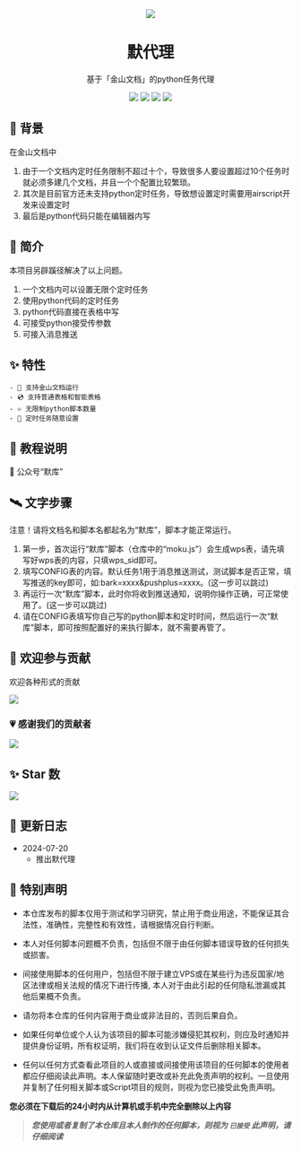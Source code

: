 <div align="center">
    <img src="https://socialify.git.ci/imoki/wpsPyInf/image?description=1&font=Rokkitt&forks=1&issues=1&language=1&owner=1&pattern=Circuit%20Board&pulls=1&stargazers=1&theme=Dark">
<h1>默代理</h1>
基于「金山文档」的python任务代理

<div id="shield">

[![][github-stars-shield]][github-stars-link]
[![][github-forks-shield]][github-forks-link]
[![][github-issues-shield]][github-issues-link]
[![][github-contributors-shield]][github-contributors-link]

<!-- SHIELD GROUP -->
</div>
</div>

## 👑 背景
在金山文档中  
1. 由于一个文档内定时任务限制不超过十个，导致很多人要设置超过10个任务时就必须多建几个文档，并且一个个配置比较繁琐。  
2. 其次是目前官方还未支持python定时任务，导致想设置定时需要用airscript开发来设置定时  
3. 最后是python代码只能在编辑器内写  

## 🎊 简介
本项目另辟蹊径解决了以上问题。  
1. 一个文档内可以设置无限个定时任务
2. 使用python代码的定时任务
3. python代码直接在表格中写
4. 可接受python接受传参数
5. 可接入消息推送

## ✨ 特性
    - 📀 支持金山文档运行
    - 💿 支持普通表格和智能表格
    - ♾️ 无限制python脚本数量
    - 💽 定时任务随意设置
    
## 🍨 教程说明
💬 公众号“默库”

## 🛰️ 文字步骤
注意！请将文档名和脚本名都起名为“默库”，脚本才能正常运行。  
1. 第一步，首次运行“默库”脚本（仓库中的“moku.js”）会生成wps表，请先填写好wps表的内容，只填wps_sid即可。
2. 填写CONFIG表的内容。默认任务1用于消息推送测试，测试脚本是否正常，填写推送的key即可，如:bark=xxxx&pushplus=xxxx。(这一步可以跳过)
3. 再运行一次“默库”脚本，此时你将收到推送通知，说明你操作正确，可正常使用了。(这一步可以跳过)
4. 请在CONFIG表填写你自己写的python脚本和定时时间，然后运行一次“默库”脚本，即可按照配置好的来执行脚本，就不需要再管了。

## 🤝 欢迎参与贡献
欢迎各种形式的贡献

[![][pr-welcome-shield]][pr-welcome-link]

### 💗 感谢我们的贡献者
[![][github-contrib-shield]][github-contrib-link]


## ✨ Star 数

[![][starchart-shield]][starchart-link]

## 📝 更新日志 
- 2024-07-20
    * 推出默代理

## 📌 特别声明

- 本仓库发布的脚本仅用于测试和学习研究，禁止用于商业用途，不能保证其合法性，准确性，完整性和有效性，请根据情况自行判断。

- 本人对任何脚本问题概不负责，包括但不限于由任何脚本错误导致的任何损失或损害。

- 间接使用脚本的任何用户，包括但不限于建立VPS或在某些行为违反国家/地区法律或相关法规的情况下进行传播, 本人对于由此引起的任何隐私泄漏或其他后果概不负责。

- 请勿将本仓库的任何内容用于商业或非法目的，否则后果自负。

- 如果任何单位或个人认为该项目的脚本可能涉嫌侵犯其权利，则应及时通知并提供身份证明，所有权证明，我们将在收到认证文件后删除相关脚本。

- 任何以任何方式查看此项目的人或直接或间接使用该项目的任何脚本的使用者都应仔细阅读此声明。本人保留随时更改或补充此免责声明的权利。一旦使用并复制了任何相关脚本或Script项目的规则，则视为您已接受此免责声明。

**您必须在下载后的24小时内从计算机或手机中完全删除以上内容**

> ***您使用或者复制了本仓库且本人制作的任何脚本，则视为 `已接受` 此声明，请仔细阅读***

<!-- LINK GROUP -->
[github-codespace-link]: https://codespaces.new/imoki/wpsPyInf
[github-codespace-shield]: https://github.com/imoki/wpsPyInf/blob/main/images/codespaces.png?raw=true
[github-contributors-link]: https://github.com/imoki/wpsPyInf/graphs/contributors
[github-contributors-shield]: https://img.shields.io/github/contributors/imoki/wpsPyInf?color=c4f042&labelColor=black&style=flat-square
[github-forks-link]: https://github.com/imoki/wpsPyInf/network/members
[github-forks-shield]: https://img.shields.io/github/forks/imoki/wpsPyInf?color=8ae8ff&labelColor=black&style=flat-square
[github-issues-link]: https://github.com/imoki/wpsPyInf/issues
[github-issues-shield]: https://img.shields.io/github/issues/imoki/wpsPyInf?color=ff80eb&labelColor=black&style=flat-square
[github-stars-link]: https://github.com/imoki/wpsPyInf/stargazers
[github-stars-shield]: https://img.shields.io/github/stars/imoki/wpsPyInf?color=ffcb47&labelColor=black&style=flat-square
[github-releases-link]: https://github.com/imoki/wpsPyInf/releases
[github-releases-shield]: https://img.shields.io/github/v/release/imoki/wpsPyInf?labelColor=black&style=flat-square
[github-release-date-link]: https://github.com/imoki/wpsPyInf/releases
[github-release-date-shield]: https://img.shields.io/github/release-date/imoki/wpsPyInf?labelColor=black&style=flat-square
[pr-welcome-link]: https://github.com/imoki/wpsPyInf/pulls
[pr-welcome-shield]: https://img.shields.io/badge/🤯_pr_welcome-%E2%86%92-ffcb47?labelColor=black&style=for-the-badge
[github-contrib-link]: https://github.com/imoki/wpsPyInf/graphs/contributors
[github-contrib-shield]: https://contrib.rocks/image?repo=imoki%2Fsign_script
[docker-pull-shield]: https://img.shields.io/docker/pulls/imoki/wpsPyInf?labelColor=black&style=flat-square
[docker-pull-link]: https://hub.docker.com/repository/docker/imoki/wpsPyInf
[docker-size-shield]: https://img.shields.io/docker/image-size/imoki/wpsPyInf?labelColor=black&style=flat-square
[docker-size-link]: https://hub.docker.com/repository/docker/imoki/wpsPyInf
[docker-stars-shield]: https://img.shields.io/docker/stars/imoki/wpsPyInf?labelColor=black&style=flat-square
[docker-stars-link]: https://hub.docker.com/repository/docker/imoki/wpsPyInf
[starchart-shield]: https://api.star-history.com/svg?repos=imoki/wpsPyInf&type=Date
[starchart-link]: https://api.star-history.com/svg?repos=imoki/wpsPyInf&type=Date

